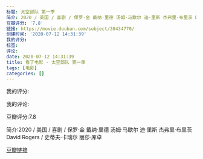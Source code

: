 ```yaml
---
标题: 太空部队 第一季
简介: 2020 / 美国 / 喜剧 / 保罗·金 戴纳·里德 汤姆·马歇尔 迪·里斯 杰弗里·布里茨 David Rogers / 史蒂夫·卡瑞尔 丽莎·库卓
豆瓣评分: '7.8'
链接: https://movie.douban.com/subject/30434770/
创建时间: '2020-07-12 14:31:39'
我的评分:
标签:
评论:
date: 2020-07-12 14:31:39
title: 看了电影 - 太空部队 第一季
tags: [电影]
categories: []
---
```


我的评分:

我的评论:

豆瓣评分:7.8

简介:2020 / 美国 / 喜剧 / 保罗·金 戴纳·里德 汤姆·马歇尔 迪·里斯 杰弗里·布里茨 David Rogers / 史蒂夫·卡瑞尔 丽莎·库卓

[豆瓣链接](https://movie.douban.com/subject/30434770/)

